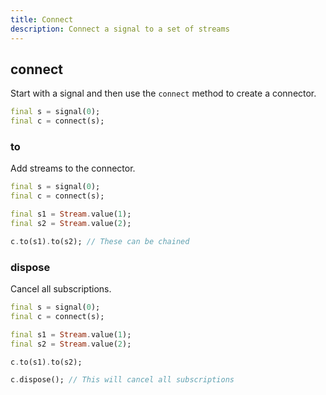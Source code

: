 ```yaml
---
title: Connect
description: Connect a signal to a set of streams
---
```


## connect

Start with a signal and then use the `connect` method to create a connector.

```dart
final s = signal(0);
final c = connect(s);
```

### to

Add streams to the connector.

```dart
final s = signal(0);
final c = connect(s);

final s1 = Stream.value(1);
final s2 = Stream.value(2);

c.to(s1).to(s2); // These can be chained
```

### dispose

Cancel all subscriptions.

```dart
final s = signal(0);
final c = connect(s);

final s1 = Stream.value(1);
final s2 = Stream.value(2);

c.to(s1).to(s2);

c.dispose(); // This will cancel all subscriptions
```
